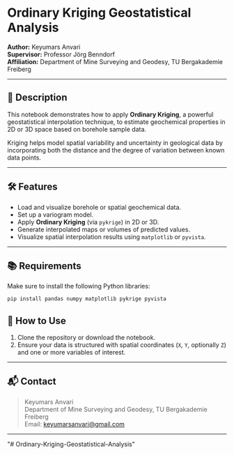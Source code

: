 
# Ordinary Kriging Geostatistical Analysis

**Author:** Keyumars Anvari  
**Supervisor:** Professor Jörg Benndorf  
**Affiliation:** Department of Mine Surveying and Geodesy, TU Bergakademie Freiberg

---

## 📄 Description

This notebook demonstrates how to apply **Ordinary Kriging**, a powerful geostatistical interpolation technique, to estimate geochemical properties in 2D or 3D space based on borehole sample data.

Kriging helps model spatial variability and uncertainty in geological data by incorporating both the distance and the degree of variation between known data points.

---

## 🛠️ Features

- Load and visualize borehole or spatial geochemical data.
- Set up a variogram model.
- Apply **Ordinary Kriging** (via `pykrige`) in 2D or 3D.
- Generate interpolated maps or volumes of predicted values.
- Visualize spatial interpolation results using `matplotlib` or `pyvista`.

---

## 📚 Requirements

Make sure to install the following Python libraries:

```bash
pip install pandas numpy matplotlib pykrige pyvista
```


## 🚀 How to Use

1. Clone the repository or download the notebook.
2. Ensure your data is structured with spatial coordinates (`X`, `Y`, optionally `Z`) and one or more variables of interest.

---

## 📬 Contact

> Keyumars Anvari  
> Department of Mine Surveying and Geodesy, TU Bergakademie Freiberg  
> Email: keyumarsanvari@gmail.com

---
"# Ordinary-Kriging-Geostatistical-Analysis" 
